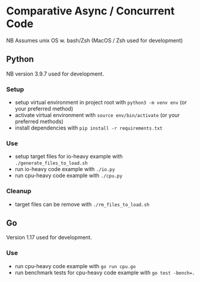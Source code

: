 # Comparative Async / Concurrent Code

NB Assumes unix OS w. bash/Zsh (MacOS / Zsh used for development)

## Python

NB version 3.9.7 used for development.

### Setup
- setup virtual environment in project root with `python3 -m venv env` (or your preferred method)
- activate virtual environment with `source env/bin/activate` (or your preferred methods)
- install dependencies with `pip install -r requirements.txt`

### Use
- setup target files for io-heavy example with `./generate_files_to_load.sh`
- run io-heavy code example with `./io.py`
- run cpu-heavy code example with `./cpu.py`

### Cleanup
- target files can be remove with `./rm_files_to_load.sh`

## Go

Version 1.17 used for development.

### Use

- run cpu-heavy code example with `go run cpu.go`
- run benchmark tests for cpu-heavy code example with `go test -bench=.`